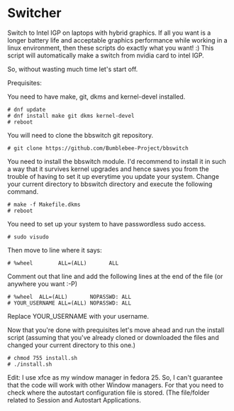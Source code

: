 # Switcher
Switch to Intel IGP on laptops with hybrid graphics.
If all you want is a longer battery life and acceptable graphics performance while working in a linux environment, then these scripts do exactly what you want! :)
This script will automatically make a switch from nvidia card to intel IGP.

So, without wasting much time let's start off.

Prequisites:

You need to have make, git, dkms and kernel-devel installed.

    # dnf update
    # dnf install make git dkms kernel-devel
    # reboot
    
You will need to clone the bbswitch git repository.

	# git clone https://github.com/Bumblebee-Project/bbswitch


You need to install the bbswitch module. I'd recommend to install it in such a way that it survives kernel upgrades and hence saves you from the trouble of having to set it up everytime you update your system. Change your current directory to bbswitch directory and execute the following command.

	# make -f Makefile.dkms
	# reboot
You need to set up your system to have passwordless sudo access.

	# sudo visudo
Then move to line where it says:

	# %wheel        ALL=(ALL)       ALL
Comment out that line and add the following lines at the end of the file (or anywhere you want :-P)

	# %wheel  ALL=(ALL)       NOPASSWD: ALL
	# YOUR_USERNAME ALL=(ALL) NOPASSWD: ALL
  
Replace YOUR_USERNAME with your username.
   

Now that you're done with prequisites let's move ahead and run the install script (assuming that you've already cloned or downloaded the files and changed your current directory to this one.)

	# chmod 755 install.sh
	# ./install.sh

Edit: I use xfce as my window manager in fedora 25. So, I can't guarantee that the code will work with other Window managers. For that you need to check where the autostart configuration file is stored. (The file/folder related to Session and Autostart Applications.
